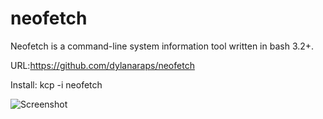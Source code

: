# neofetch
Neofetch is a command-line system information tool written in bash 3.2+.

URL:https://github.com/dylanaraps/neofetch

Install: kcp -i neofetch


![Screenshot](https://i.imgur.com/q6SuP3S.png)




